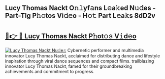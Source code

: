 ## Lucy Thomas Nackt O𝚗𝚕yf𝚊ns L𝚎a𝚔ed N𝚞𝚍es - Part-Tlg P𝚑𝚘tos Vi𝚍𝚎o - H𝚘𝚝 Part L𝚎a𝚔s 8dD2v

# <h2><a href="http://kf9f9y0.oniu.top/?m=Lucy+Thomas+Nackt">🔗👉 🔴 Lucy Thomas Nackt P𝚑ot𝚘𝚜 V𝚒d𝚎o</a></h2>

[![Lucy Thomas Nackt Nu𝚍e𝚜](https://i.imgur.com/0qMVB7G.gif)](http://kf9f9y0.oniu.top/?m=Lucy+Thomas+Nackt)
Cybernetic performer and multimedia innovator Lucy Thomas Nackt, acclaimed for distributing dance and lifestyle inspiration through viral dance sequences and compact films. trailblazing innovator Lucy Thomas Nackt, famed for their groundbreaking achievements and commitment to progress.  
